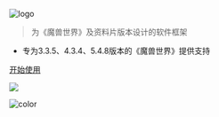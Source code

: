 ![logo](_media/ni.png)

> 为《魔兽世界》及资料片版本设计的软件框架

- 专为3.3.5、4.3.4、5.4.8版本的《魔兽世界》提供支持

[开始使用](#ni-v2-legacy)

![](_media/bg.png)

![color](#76599f)